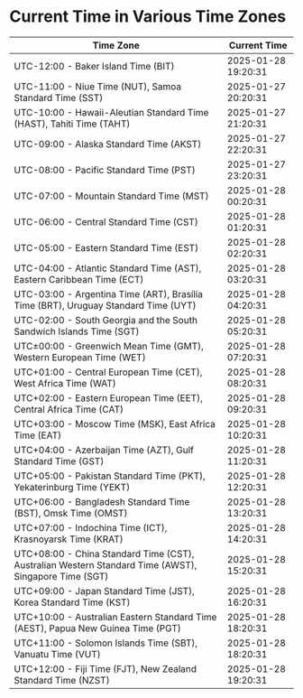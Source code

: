 # Current Time in Various Time Zones

| Time Zone | Current Time |
|-----------|--------------|
| UTC-12:00 - Baker Island Time (BIT) | 2025-01-28 19:20:31 |
| UTC-11:00 - Niue Time (NUT), Samoa Standard Time (SST) | 2025-01-27 20:20:31 |
| UTC-10:00 - Hawaii-Aleutian Standard Time (HAST), Tahiti Time (TAHT) | 2025-01-27 21:20:31 |
| UTC-09:00 - Alaska Standard Time (AKST) | 2025-01-27 22:20:31 |
| UTC-08:00 - Pacific Standard Time (PST) | 2025-01-27 23:20:31 |
| UTC-07:00 - Mountain Standard Time (MST) | 2025-01-28 00:20:31 |
| UTC-06:00 - Central Standard Time (CST) | 2025-01-28 01:20:31 |
| UTC-05:00 - Eastern Standard Time (EST) | 2025-01-28 02:20:31 |
| UTC-04:00 - Atlantic Standard Time (AST), Eastern Caribbean Time (ECT) | 2025-01-28 03:20:31 |
| UTC-03:00 - Argentina Time (ART), Brasília Time (BRT), Uruguay Standard Time (UYT) | 2025-01-28 04:20:31 |
| UTC-02:00 - South Georgia and the South Sandwich Islands Time (SGT) | 2025-01-28 05:20:31 |
| UTC±00:00 - Greenwich Mean Time (GMT), Western European Time (WET) | 2025-01-28 07:20:31 |
| UTC+01:00 - Central European Time (CET), West Africa Time (WAT) | 2025-01-28 08:20:31 |
| UTC+02:00 - Eastern European Time (EET), Central Africa Time (CAT) | 2025-01-28 09:20:31 |
| UTC+03:00 - Moscow Time (MSK), East Africa Time (EAT) | 2025-01-28 10:20:31 |
| UTC+04:00 - Azerbaijan Time (AZT), Gulf Standard Time (GST) | 2025-01-28 11:20:31 |
| UTC+05:00 - Pakistan Standard Time (PKT), Yekaterinburg Time (YEKT) | 2025-01-28 12:20:31 |
| UTC+06:00 - Bangladesh Standard Time (BST), Omsk Time (OMST) | 2025-01-28 13:20:31 |
| UTC+07:00 - Indochina Time (ICT), Krasnoyarsk Time (KRAT) | 2025-01-28 14:20:31 |
| UTC+08:00 - China Standard Time (CST), Australian Western Standard Time (AWST), Singapore Time (SGT) | 2025-01-28 15:20:31 |
| UTC+09:00 - Japan Standard Time (JST), Korea Standard Time (KST) | 2025-01-28 16:20:31 |
| UTC+10:00 - Australian Eastern Standard Time (AEST), Papua New Guinea Time (PGT) | 2025-01-28 18:20:31 |
| UTC+11:00 - Solomon Islands Time (SBT), Vanuatu Time (VUT) | 2025-01-28 18:20:31 |
| UTC+12:00 - Fiji Time (FJT), New Zealand Standard Time (NZST) | 2025-01-28 19:20:31 |
